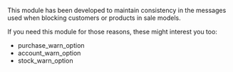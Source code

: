 This module has been developed to maintain consistency in the messages used when
blocking customers or products in sale models.

If you need this module for those reasons, these might interest you too:

- purchase_warn_option
- account_warn_option
- stock_warn_option
